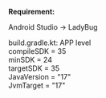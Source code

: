 <b>Requirement:</b>

Android Studio -> LadyBug <br>

build.gradle.kt: APP level <br>
compileSDK = 35 <br>
minSDK = 24 <br>
targetSDK = 35 <br>
JavaVersion = "17" <br>
JvmTarget = "17" <br>
